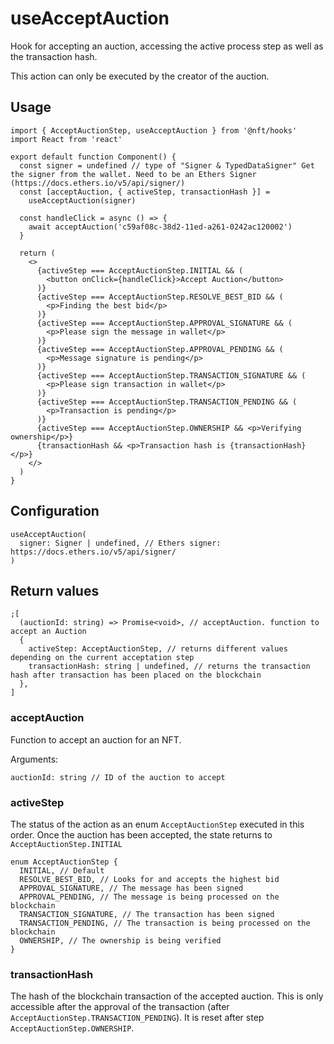 # useAcceptAuction

Hook for accepting an auction, accessing the active process step as well as the transaction hash.

This action can only be executed by the creator of the auction.

## Usage

```tsx
import { AcceptAuctionStep, useAcceptAuction } from '@nft/hooks'
import React from 'react'

export default function Component() {
  const signer = undefined // type of "Signer & TypedDataSigner" Get the signer from the wallet. Need to be an Ethers Signer (https://docs.ethers.io/v5/api/signer/)
  const [acceptAuction, { activeStep, transactionHash }] =
    useAcceptAuction(signer)

  const handleClick = async () => {
    await acceptAuction('c59af08c-38d2-11ed-a261-0242ac120002')
  }

  return (
    <>
      {activeStep === AcceptAuctionStep.INITIAL && (
        <button onClick={handleClick}>Accept Auction</button>
      )}
      {activeStep === AcceptAuctionStep.RESOLVE_BEST_BID && (
        <p>Finding the best bid</p>
      )}
      {activeStep === AcceptAuctionStep.APPROVAL_SIGNATURE && (
        <p>Please sign the message in wallet</p>
      )}
      {activeStep === AcceptAuctionStep.APPROVAL_PENDING && (
        <p>Message signature is pending</p>
      )}
      {activeStep === AcceptAuctionStep.TRANSACTION_SIGNATURE && (
        <p>Please sign transaction in wallet</p>
      )}
      {activeStep === AcceptAuctionStep.TRANSACTION_PENDING && (
        <p>Transaction is pending</p>
      )}
      {activeStep === AcceptAuctionStep.OWNERSHIP && <p>Verifying ownership</p>}
      {transactionHash && <p>Transaction hash is {transactionHash}</p>}
    </>
  )
}
```

## Configuration

```tsx
useAcceptAuction(
  signer: Signer | undefined, // Ethers signer: https://docs.ethers.io/v5/api/signer/
)
```

## Return values

```tsx
;[
  (auctionId: string) => Promise<void>, // acceptAuction. function to accept an Auction
  {
    activeStep: AcceptAuctionStep, // returns different values depending on the current acceptation step
    transactionHash: string | undefined, // returns the transaction hash after transaction has been placed on the blockchain
  },
]
```

### acceptAuction

Function to accept an auction for an NFT.

Arguments:

```tsx
auctionId: string // ID of the auction to accept
```

### activeStep

The status of the action as an enum `AcceptAuctionStep` executed in this order. Once the auction has been accepted, the state returns to `AcceptAuctionStep.INITIAL`

```tsx
enum AcceptAuctionStep {
  INITIAL, // Default
  RESOLVE_BEST_BID, // Looks for and accepts the highest bid
  APPROVAL_SIGNATURE, // The message has been signed
  APPROVAL_PENDING, // The message is being processed on the blockchain
  TRANSACTION_SIGNATURE, // The transaction has been signed
  TRANSACTION_PENDING, // The transaction is being processed on the blockchain
  OWNERSHIP, // The ownership is being verified
}
```

### transactionHash

The hash of the blockchain transaction of the accepted auction. This is only accessible after the approval of the transaction (after `AcceptAuctionStep.TRANSACTION_PENDING`). It is reset after step `AcceptAuctionStep.OWNERSHIP`.
